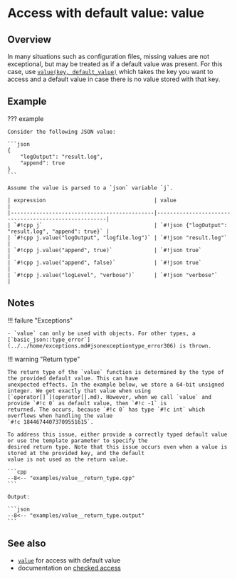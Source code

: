 # Access with default value: value

## Overview

In many situations such as configuration files, missing values are not exceptional, but may be treated as if a default
value was present. For this case, use [`value(key, default_value)`](../../api/basic_json/value.md) which takes the key
you want to access and a default value in case there is no value stored with that key.

## Example

??? example

    Consider the following JSON value:
    
    ```json
    {
        "logOutput": "result.log",
        "append": true
    }
    ```
    
    Assume the value is parsed to a `json` variable `j`.

    | expression                                  | value                                                |
    |---------------------------------------------|------------------------------------------------------|
    | `#!cpp j`                                   | `#!json {"logOutput": "result.log", "append": true}` |
    | `#!cpp j.value("logOutput", "logfile.log")` | `#!json "result.log"`                                |
    | `#!cpp j.value("append", true)`             | `#!json true`                                        |
    | `#!cpp j.value("append", false)`            | `#!json true`                                        |
    | `#!cpp j.value("logLevel", "verbose")`      | `#!json "verbose"`                                   |

## Notes

!!! failure "Exceptions"

    - `value` can only be used with objects. For other types, a [`basic_json::type_error`](../../home/exceptions.md#jsonexceptiontype_error306) is thrown.

!!! warning "Return type"

    The return type of the `value` function is determined by the type of the provided default value. This can have
    unexpected effects. In the example below, we store a 64-bit unsigned integer. We get exactly that value when using
    [`operator[]`](operator[].md). However, when we call `value` and provide `#!c 0` as default value, then `#!c -1` is
    returned. The occurs, because `#!c 0` has type `#!c int` which overflows when handling the value
    `#!c 18446744073709551615`.

    To address this issue, either provide a correctly typed default value or use the template parameter to specify the
    desired return type. Note that this issue occurs even when a value is stored at the provided key, and the default
    value is not used as the return value.

    ```cpp
    --8<-- "examples/value__return_type.cpp"
    ```

    Output:
    
    ```json
    --8<-- "examples/value__return_type.output"
    ```

## See also

- [`value`](../../api/basic_json/value.md) for access with default value
- documentation on [checked access](checked_access.md)
